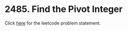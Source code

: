 # 2485. Find the Pivot Integer

Click [here](https://leetcode.com/problems/find-the-pivot-integer/) for the leetcode problem statement.

